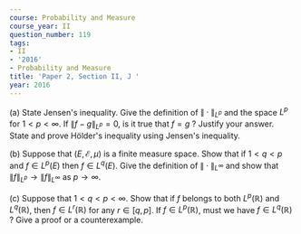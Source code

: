 ```yaml
---
course: Probability and Measure
course_year: II
question_number: 119
tags:
- II
- '2016'
- Probability and Measure
title: 'Paper 2, Section II, J '
year: 2016
---
```




(a) State Jensen's inequality. Give the definition of $\|\cdot\|_{L^{p}}$ and the space $L^{p}$ for $1<p<\infty$. If $\|f-g\|_{L^{p}}=0$, is it true that $f=g$ ? Justify your answer. State and prove Hölder's inequality using Jensen's inequality.

(b) Suppose that $(E, \mathcal{E}, \mu)$ is a finite measure space. Show that if $1<q<p$ and $f \in L^{p}(E)$ then $f \in L^{q}(E)$. Give the definition of $\|\cdot\|_{L^{\infty}}$ and show that $\|f\|_{L^{p}} \rightarrow\|f\|_{L^{\infty}}$ as $p \rightarrow \infty$.

(c) Suppose that $1<q<p<\infty$. Show that if $f$ belongs to both $L^{p}(\mathbb{R})$ and $L^{q}(\mathbb{R})$, then $f \in L^{r}(\mathbb{R})$ for any $r \in[q, p]$. If $f \in L^{p}(\mathbb{R})$, must we have $f \in L^{q}(\mathbb{R})$ ? Give a proof or a counterexample.